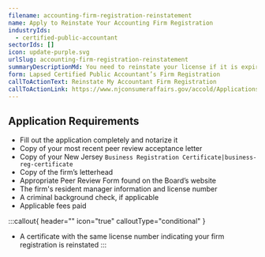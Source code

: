 ```yaml
---
filename: accounting-firm-registration-reinstatement
name: Apply to Reinstate Your Accounting Firm Registration
industryIds:
  - certified-public-accountant
sectorIds: []
icon: update-purple.svg
urlSlug: accounting-firm-registration-reinstatement
summaryDescriptionMd: You need to reinstate your license if it is expired or inactive.
form: Lapsed Certified Public Accountant’s Firm Registration
callToActionText: Reinstate My Accountant Firm Registration
callToActionLink: https://www.njconsumeraffairs.gov/accold/Applications/Reinstatement-of-a-Lapsed-Certified-Public-Accountants-Firm-Registration.pdf
---
```


## Application Requirements

- Fill out the application completely and notarize it
- Copy of your most recent peer review acceptance letter
- Copy of your New Jersey `Business Registration Certificate|business-reg-certificate`
- Copy of the firm’s letterhead
- Appropriate Peer Review Form found on the Board’s website
- The firm's resident manager information and license number
- A criminal background check, if applicable
- Applicable fees paid

:::callout{ header="" icon="true" calloutType="conditional" }

- A certificate with the same license number indicating your firm registration is reinstated
  :::